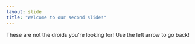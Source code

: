 ```yaml
---
layout: slide
title: "Welcome to our second slide!"
---
```

These are not the droids you're looking for!
Use the left arrow to go back!
